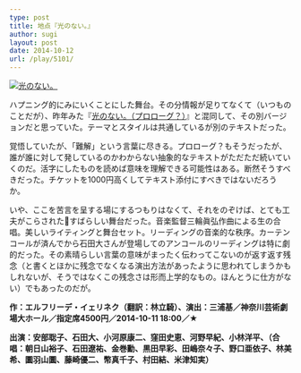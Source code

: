 ```yaml
---
type: post
title: 地点『光のない。』
author: sugi
layout: post
date: 2014-10-12
url: /play/5101/
---
```

<a href="http://i2.wp.com/asharpminor.com/wp-content/uploads/2014/10/KeinLicht-poster_web.jpg" onclick="_gaq.push(['_trackEvent', 'outbound-article', 'http://asharpminor.com/wp-content/uploads/2014/10/KeinLicht-poster_web.jpg', '']);" ><img src="http://i2.wp.com/asharpminor.com/wp-content/uploads/2014/10/KeinLicht-poster_web.jpg?resize=212%2C300" alt="光のない。" class="alignleft size-medium wp-image-5102" data-recalc-dims="1" /></a>

ハプニング的にみにいくことにした舞台。その分情報が足りてなくて（いつものことだが）、昨年みた『<a href="http://asharpminor.com/play/4590/" onclick="_gaq.push(['_trackEvent', 'outbound-article', 'http://asharpminor.com/play/4590/', '光のない。（プロローグ？）']);" title="『光のない。（プロローグ？）』">光のない。（プロローグ？）</a>』と混同して、その別バージョンだと思っていた。テーマとスタイルは共通しているが別のテキストだった。

覚悟していたが、「難解」という言葉に尽きる。プロローグ？もそうだったが、誰が誰に対して発しているのかわからない抽象的なテキストがただただ続いていくのだ。活字にしたものを読めば意味を理解できる可能性はある。断然そうすべきだった。チケットを1000円高くしてテキスト添付にすべきではないだろうか。

いや、ここを苦言を呈する場にするつもりはなくて、それをのぞけば、とても工夫がこらされたすばらしい舞台だった。音楽監督三輪眞弘作曲による生の合唱。美しいライティングと舞台セット。リーディングの音楽的な秩序。カーテンコールが済んでから石田大さんが登場してのアンコールのリーディングは特に劇的だった。その素晴らしい言葉の意味がまったく伝わってこないのが返す返す残念（と書くとほかに残念でなくなる演出方法があったように思われてしまうかもしれないが、そうではなくこの残念さは形而上学的なもの。ほんとうに仕方がない）でもあったのだが。

**作：エルフリーデ・イェリネク（翻訳：林立騎）、演出：三浦基／神奈川芸術劇場大ホール／指定席4500円／2014-10-11 18:00／★**

**出演：安部聡子、石田大、小河原康二、窪田史恵、河野早紀、小林洋平、（合唱：朝日山裕子、石田遼祐、金巻勳、黒田早彩、田嶋奈々子、野口亜依子、林美希、圜羽山圜、藤崎優二、幣真千子、村田結、米津知実）**
